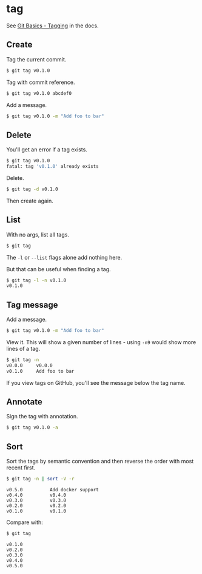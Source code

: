 # tag

See [Git Basics - Tagging](https://git-scm.com/book/en/v2/Git-Basics-Tagging) in the docs.


## Create

Tag the current commit.

```sh
$ git tag v0.1.0
```

Tag with commit reference.

```sh
$ git tag v0.1.0 abcdef0
```

Add a message.

```sh
$ git tag v0.1.0 -m "Add foo to bar"
```


## Delete

You'll get an error if a tag exists.

```sh
$ git tag v0.1.0
fatal: tag 'v0.1.0' already exists
```

Delete.

```sh
$ git tag -d v0.1.0
```

Then create again.


## List

With no args, list all tags.

```sh
$ git tag
```

The `-l` or `--list` flags alone add nothing here.

But that can be useful when finding a tag.

```sh
$ git tag -l -n v0.1.0
v0.1.0
```


## Tag message

Add a message.

```sh
$ git tag v0.1.0 -m "Add foo to bar"
```

View it. This will show a given number of lines - using `-n9` would show more lines of a tag.

```sh
$ git tag -n
v0.0.0     v0.0.0
v0.1.0     Add foo to bar
```

If you view tags on GitHub, you'll see the message below the tag name.


## Annotate

Sign the tag with annotation.

```sh
$ git tag v0.1.0 -a
```


## Sort

Sort the tags by semantic convention and then reverse the order with most recent first.

```sh
$ git tag -n | sort -V -r
```
```
v0.5.0          Add docker support
v0.4.0          v0.4.0
v0.3.0          v0.3.0
v0.2.0          v0.2.0
v0.1.0          v0.1.0
```

Compare with:

```sh
$ git tag
```
```
v0.1.0
v0.2.0
v0.3.0
v0.4.0
v0.5.0
```
